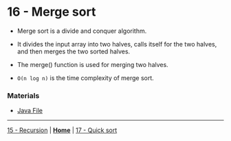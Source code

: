 # 16 - Merge sort

- Merge sort is a divide and conquer algorithm.

- It divides the input array into two halves, calls itself for the two halves, and then merges the two sorted halves.

- The merge() function is used for merging two halves.

- `O(n log n)` is the time complexity of merge sort.


### Materials

* [Java File](./merge.java)


---

[15 - Recursion](../15-recursion/README.md) | **[Home](../README.md)** | [17 - Quick sort](../17-quick-sort/README.md)